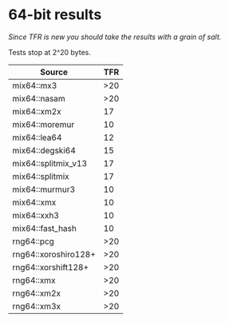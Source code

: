 # 64-bit results
_Since TFR is new you should take the results with a grain of salt._

Tests stop at 2^20 bytes.

Source|TFR|
-|-|
mix64::mx3|>20|
mix64::nasam|>20|
mix64::xm2x|17|
mix64::moremur|10|
mix64::lea64|12|
mix64::degski64|15|
mix64::splitmix\_v13|17|
mix64::splitmix|17|
mix64::murmur3|10|
mix64::xmx|10|
mix64::xxh3|10|
mix64::fast\_hash|10|
rng64::pcg|>20|
rng64::xoroshiro128\+|>20|
rng64::xorshift128\+|>20|
rng64::xmx|>20|
rng64::xm2x|>20|
rng64::xm3x|>20|
